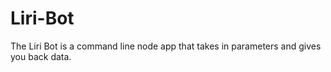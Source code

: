 # Liri-Bot
The Liri Bot is a command line node app that takes in parameters and gives you back data.
